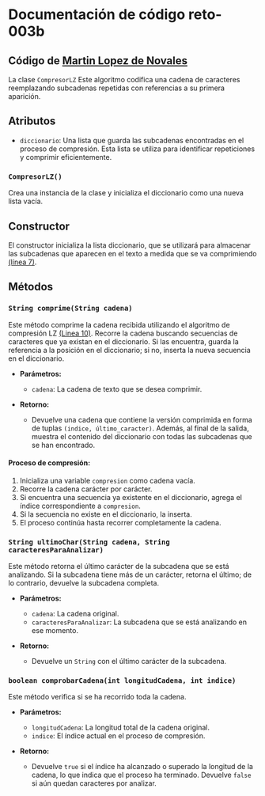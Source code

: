 # Documentación de código reto-003b

## Código de [Martin Lopez de Novales](https://github.com/martinlopez7/24-25-EDA1/blob/858755f8f9f8bef99ef7450f7cd6fb25fa382603/entregas/lopezMartin/reto_003/CompresorLZ.java)

La clase `CompresorLZ` Este algoritmo codifica una cadena de caracteres reemplazando subcadenas repetidas con referencias a su primera aparición.

## Atributos

- `diccionario`: Una lista que guarda las subcadenas encontradas en el proceso de compresión. Esta lista se utiliza para identificar repeticiones y comprimir eficientemente.

### `CompresorLZ()`
Crea una instancia de la clase y inicializa el diccionario como una nueva lista vacía.

## Constructor
El constructor inicializa la lista diccionario, que se utilizará para almacenar las subcadenas que aparecen en el texto a medida que se va comprimiendo [(línea 7)](https://github.com/martinlopez7/24-25-EDA1/blob/858755f8f9f8bef99ef7450f7cd6fb25fa382603/entregas/lopezMartin/reto_003/CompresorLZ.java#L7).

## Métodos

### `String comprime(String cadena)`
Este método comprime la cadena recibida utilizando el algoritmo de compresión LZ [(Linea 10)](https://github.com/martinlopez7/24-25-EDA1/blob/858755f8f9f8bef99ef7450f7cd6fb25fa382603/entregas/lopezMartin/reto_003/CompresorLZ.java#L11). Recorre la cadena buscando secuencias de caracteres que ya existan en el diccionario. Si las encuentra, guarda la referencia a la posición en el diccionario; si no, inserta la nueva secuencia en el diccionario.

- **Parámetros:**
  - `cadena`: La cadena de texto que se desea comprimir.

- **Retorno:**
  - Devuelve una cadena que contiene la versión comprimida en forma de tuplas `(indice, último_caracter)`. Además, al final de la salida, muestra el contenido del diccionario con todas las subcadenas que se han encontrado.

#### Proceso de compresión:
1. Inicializa una variable `compresion` como cadena vacía.
2. Recorre la cadena carácter por carácter.
3. Si encuentra una secuencia ya existente en el diccionario, agrega el índice correspondiente a `compresion`.
4. Si la secuencia no existe en el diccionario, la inserta.
5. El proceso continúa hasta recorrer completamente la cadena.

### `String ultimoChar(String cadena, String caracteresParaAnalizar)`
Este método retorna el último carácter de la subcadena que se está analizando. Si la subcadena tiene más de un carácter, retorna el último; de lo contrario, devuelve la subcadena completa.

- **Parámetros:**
  - `cadena`: La cadena original.
  - `caracteresParaAnalizar`: La subcadena que se está analizando en ese momento.

- **Retorno:**
  - Devuelve un `String` con el último carácter de la subcadena.

### `boolean comprobarCadena(int longitudCadena, int indice)`
Este método verifica si se ha recorrido toda la cadena.

- **Parámetros:**
  - `longitudCadena`: La longitud total de la cadena original.
  - `indice`: El índice actual en el proceso de compresión.

- **Retorno:**
  - Devuelve `true` si el índice ha alcanzado o superado la longitud de la cadena, lo que indica que el proceso ha terminado. Devuelve `false` si aún quedan caracteres por analizar.


